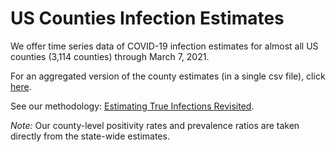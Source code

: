 # US Counties Infection Estimates

We offer time series data of COVID-19 infection estimates for almost all US counties (3,114 counties) through March 7, 2021.

For an aggregated version of the county estimates (in a single csv file), click [here](https://github.com/youyanggu/covid19-datasets).

See our methodology: [Estimating True Infections Revisited](http://covid19-projections.com/estimating-true-infections-revisited).

*Note:* Our county-level positivity rates and prevalence ratios are taken directly from the state-wide estimates.
